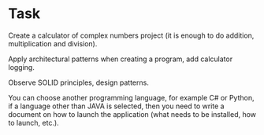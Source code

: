 # Task

Create a calculator of complex numbers project (it is enough to do addition, multiplication
and division).

Apply architectural patterns when creating a program, add calculator logging.

Observe SOLID principles, design patterns.

You can choose another programming language, for example C# or Python, if a language
other than JAVA is selected, then you need to write a document on how to launch the
application (what needs to be installed, how to launch, etc.).
